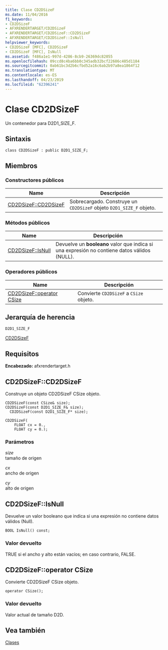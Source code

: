 ```yaml
---
title: Clase CD2DSizeF
ms.date: 11/04/2016
f1_keywords:
- CD2DSizeF
- AFXRENDERTARGET/CD2DSizeF
- AFXRENDERTARGET/CD2DSizeF::CD2DSizeF
- AFXRENDERTARGET/CD2DSizeF::IsNull
helpviewer_keywords:
- CD2DSizeF [MFC], CD2DSizeF
- CD2DSizeF [MFC], IsNull
ms.assetid: f486a1e1-997d-4286-8cb9-26369dc82055
ms.openlocfilehash: 09ccd8c4ba6bb0c345adb32bcf22686c485d1184
ms.sourcegitcommit: 0ab61bc3d2b6cfbd52a16c6ab2b97a8ea1864f12
ms.translationtype: MT
ms.contentlocale: es-ES
ms.lasthandoff: 04/23/2019
ms.locfileid: "62396241"
---
```

# <a name="cd2dsizef-class"></a>Clase CD2DSizeF

Un contenedor para D2D1_SIZE_F.

## <a name="syntax"></a>Sintaxis

```
class CD2DSizeF : public D2D1_SIZE_F;
```

## <a name="members"></a>Miembros

### <a name="public-constructors"></a>Constructores públicos

|Name|Descripción|
|----------|-----------------|
|[CD2DSizeF::CD2DSizeF](#cd2dsizef)|Sobrecargado. Construye un `CD2DSizeF` objeto `D2D1_SIZE_F` objeto.|

### <a name="public-methods"></a>Métodos públicos

|Name|Descripción|
|----------|-----------------|
|[CD2DSizeF::IsNull](#isnull)|Devuelve un **booleano** valor que indica si una expresión no contiene datos válidos (NULL).|

### <a name="public-operators"></a>Operadores públicos

|Name|Descripción|
|----------|-----------------|
|[CD2DSizeF::operator CSize](#operator_csize)|Convierte `CD2DSizeF` a `CSize` objeto.|

## <a name="inheritance-hierarchy"></a>Jerarquía de herencia

`D2D1_SIZE_F`

[CD2DSizeF](../../mfc/reference/cd2dsizef-class.md)

## <a name="requirements"></a>Requisitos

**Encabezado:** afxrendertarget.h

##  <a name="cd2dsizef"></a>  CD2DSizeF::CD2DSizeF

Construye un objeto CD2DSizeF CSize objeto.

```
CD2DSizeF(const CSize& size);
CD2DSizeF(const D2D1_SIZE_F& size);
  CD2DSizeF(const D2D1_SIZE_F* size);

CD2DSizeF(
    FLOAT cx = 0.,
    FLOAT cy = 0.);
```

### <a name="parameters"></a>Parámetros

*size*<br/>
tamaño de origen

*cx*<br/>
ancho de origen

*cy*<br/>
alto de origen

##  <a name="isnull"></a>  CD2DSizeF::IsNull

Devuelve un valor booleano que indica si una expresión no contiene datos válidos (Null).

```
BOOL IsNull() const;
```

### <a name="return-value"></a>Valor devuelto

TRUE si el ancho y alto están vacíos; en caso contrario, FALSE.

##  <a name="operator_csize"></a>  CD2DSizeF::operator CSize

Convierte CD2DSizeF CSize objeto.

```
operator CSize();
```

### <a name="return-value"></a>Valor devuelto

Valor actual de tamaño D2D.

## <a name="see-also"></a>Vea también

[Clases](../../mfc/reference/mfc-classes.md)

